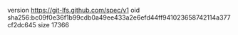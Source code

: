 version https://git-lfs.github.com/spec/v1
oid sha256:bc09f0e36f1b99cdb0a49ee433a2e6efd44ff941023658742114a377cf2dc645
size 17366
